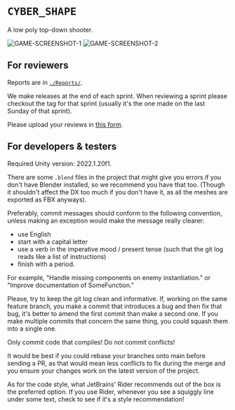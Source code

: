 # `CYBER_SHAPE`

A low poly top-down shooter.

![GAME-SCREENSHOT-1](https://user-images.githubusercontent.com/24657667/213514014-cfef9d55-249a-4694-b8dd-5f3152f9d873.png)
![GAME-SCREENSHOT-2](https://user-images.githubusercontent.com/24657667/213514044-262ca04a-3b9e-417d-883f-97d209672487.png)


## For reviewers

Reports are in [`./Reports/`](./Reports/).

We make releases at the end of each sprint. When reviewing a sprint
please checkout the tag for that sprint (usually it's the one made on
the last Sunday of that sprint).

Please upload your reviews in [this form](https://docs.google.com/forms/d/e/1FAIpQLSepXZIKSq6zAAuUhfujJ55L4E4B_wqLcTU8dhjdk5Bcpwlrdw/viewform?usp=sf_link).

## For developers & testers

Required Unity version: 2022.1.20f1.

There are some `.blend` files in the project that might give you
errors if you don't have Blender installed, so we recommend you have
that too. (Though it shouldn't affect the DX too much if you don't
have it, as all the meshes are exported as FBX anyways).

Preferably, commit messages should conform to the following
convention, unless making an exception would make the message really
clearer:
- use English
- start with a capital letter
- use a verb in the imperative mood / present tense (such that the git
  log reads like a list of instructions)
- finish with a period.

For example, "Handle missing components on enemy instantiation." or
"Improve documentation of SomeFunction."

Please, try to keep the git log clean and informative. If, working on
the same feature branch, you make a commit that introduces a bug and
then fix that bug, it's better to amend the first commit than make a
second one. If you make multiple commits that concern the same thing,
you could squash them into a single one.

Only commit code that compiles! Do not commit conflicts!

It would be best if you could rebase your branches onto main before
sending a PR, as that would mean less conflicts to fix during the
merge and you ensure your changes work on the latest version of the
project.

As for the code style, what JetBrains' Rider recommends out of the box
is the preferred option. If you use Rider, whenever you see a squiggly
line under some text, check to see if it's a style recommendation!
